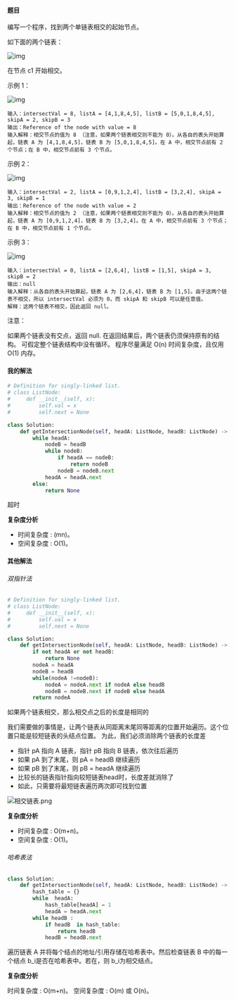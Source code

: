 #### 题目

编写一个程序，找到两个单链表相交的起始节点。

如下面的两个链表：

![img](https://assets.leetcode-cn.com/aliyun-lc-upload/uploads/2018/12/14/160_statement.png)

在节点 c1 开始相交。

 

示例 1：

![img](https://assets.leetcode-cn.com/aliyun-lc-upload/uploads/2018/12/14/160_example_1.png)

```
输入：intersectVal = 8, listA = [4,1,8,4,5], listB = [5,0,1,8,4,5], skipA = 2, skipB = 3
输出：Reference of the node with value = 8
输入解释：相交节点的值为 8 （注意，如果两个链表相交则不能为 0）。从各自的表头开始算起，链表 A 为 [4,1,8,4,5]，链表 B 为 [5,0,1,8,4,5]。在 A 中，相交节点前有 2 个节点；在 B 中，相交节点前有 3 个节点。
```


示例 2：

![img](https://assets.leetcode-cn.com/aliyun-lc-upload/uploads/2018/12/14/160_example_2.png)

```
输入：intersectVal = 2, listA = [0,9,1,2,4], listB = [3,2,4], skipA = 3, skipB = 1
输出：Reference of the node with value = 2
输入解释：相交节点的值为 2 （注意，如果两个链表相交则不能为 0）。从各自的表头开始算起，链表 A 为 [0,9,1,2,4]，链表 B 为 [3,2,4]。在 A 中，相交节点前有 3 个节点；在 B 中，相交节点前有 1 个节点。
```


示例 3：

![img](https://assets.leetcode-cn.com/aliyun-lc-upload/uploads/2018/12/14/160_example_3.png)

```
输入：intersectVal = 0, listA = [2,6,4], listB = [1,5], skipA = 3, skipB = 2
输出：null
输入解释：从各自的表头开始算起，链表 A 为 [2,6,4]，链表 B 为 [1,5]。由于这两个链表不相交，所以 intersectVal 必须为 0，而 skipA 和 skipB 可以是任意值。
解释：这两个链表不相交，因此返回 null。
```


注意：

如果两个链表没有交点，返回 null.
在返回结果后，两个链表仍须保持原有的结构。
可假定整个链表结构中没有循环。
程序尽量满足 O(n) 时间复杂度，且仅用 O(1) 内存。

#### 我的解法

```python
# Definition for singly-linked list.
# class ListNode:
#     def __init__(self, x):
#         self.val = x
#         self.next = None

class Solution:
    def getIntersectionNode(self, headA: ListNode, headB: ListNode) -> ListNode:
        while headA:
            nodeB = headB
            while nodeB:
                if headA == nodeB:
                    return nodeB
                nodeB = nodeB.next
            headA = headA.next
        else:
            return None
```

超时

**复杂度分析**

- 时间复杂度 : (mn)。
- 空间复杂度 : O(1)。

#### 其他解法

###### 双指针法

```python
# Definition for singly-linked list.
# class ListNode:
#     def __init__(self, x):
#         self.val = x
#         self.next = None

class Solution:
    def getIntersectionNode(self, headA: ListNode, headB: ListNode) -> ListNode:
        if not headA or not headB:
            return None
        nodeA = headA
        nodeB = headB
        while(nodeA !=nodeB):
            nodeA = nodeA.next if nodeA else headB
            nodeB = nodeB.next if nodeB else headA
        return nodeA
```

如果两个链表相交，那么相交点之后的长度是相同的

我们需要做的事情是，让两个链表从同距离末尾同等距离的位置开始遍历。这个位置只能是较短链表的头结点位置。
为此，我们必须消除两个链表的长度差

- 指针 pA 指向 A 链表，指针 pB 指向 B 链表，依次往后遍历
- 如果 pA 到了末尾，则 pA = headB 继续遍历
- 如果 pB 到了末尾，则 pB = headA 继续遍历
- 比较长的链表指针指向较短链表head时，长度差就消除了
- 如此，只需要将最短链表遍历两次即可找到位置

![相交链表.png](https://pic.leetcode-cn.com/e86e947c8b87ac723b9c858cd3834f9a93bcc6c5e884e41117ab803d205ef662-%E7%9B%B8%E4%BA%A4%E9%93%BE%E8%A1%A8.png)

**复杂度分析**

- 时间复杂度 : O(m+n)。
- 空间复杂度 : O(1)。

###### 哈希表法

```python
class Solution:
    def getIntersectionNode(self, headA: ListNode, headB: ListNode) -> ListNode:
        hash_table = {}
        while  headA:
            hash_table[headA] = 1
            headA = headA.next
        while headB :
            if headB  in hash_table:
                return headB
            headB = headB.next
```

遍历链表 A 并将每个结点的地址/引用存储在哈希表中。然后检查链表 B 中的每一个结点 b_i是否在哈希表中。若在，则 b_i为相交结点。

**复杂度分析**

时间复杂度 : O(m+n)。
空间复杂度 : O(m) 或 O(n)。

